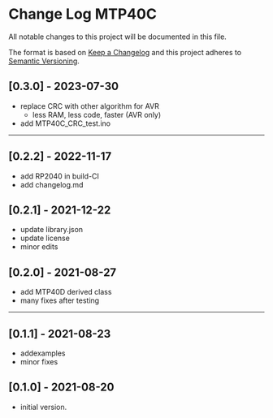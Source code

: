 # Change Log MTP40C

All notable changes to this project will be documented in this file.

The format is based on [Keep a Changelog](http://keepachangelog.com/)
and this project adheres to [Semantic Versioning](http://semver.org/).


## [0.3.0] - 2023-07-30
- replace CRC with other algorithm for AVR
  - less RAM, less code, faster (AVR only)
- add MTP40C_CRC_test.ino

----

## [0.2.2] - 2022-11-17
- add RP2040 in build-CI
- add changelog.md

## [0.2.1] - 2021-12-22
- update library.json
- update license
- minor edits


## [0.2.0] - 2021-08-27
- add MTP40D derived class
- many fixes after testing

----

## [0.1.1] - 2021-08-23
- addexamples
- minor fixes

## [0.1.0] - 2021-08-20
- initial version.


